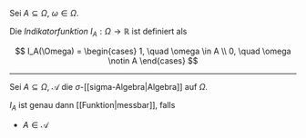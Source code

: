 Sei $A \subseteq \Omega$, $\omega \in \Omega$.

Die *Indikatorfunktion* $I_A : \Omega \to \mathbb{R}$ ist definiert als

$$
	I_A(\Omega) = \begin{cases}
		1, \quad \omega \in A \\
		0, \quad \omega \notin A
	\end{cases}
$$

---

Sei $A \subseteq \Omega$, $\mathcal{A}$ die $\sigma$-[[sigma-Algebra|Algebra]] auf $\Omega$.

$I_A$ ist genau dann [[Funktion|messbar]], falls
- $A \in \mathcal{A}$